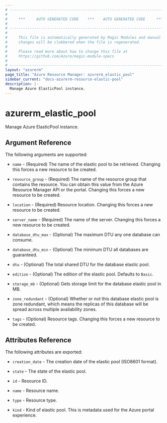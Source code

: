 ```yaml
---
# ----------------------------------------------------------------------------
#
#     ***     AUTO GENERATED CODE    ***    AUTO GENERATED CODE     ***
#
# ----------------------------------------------------------------------------
#
#     This file is automatically generated by Magic Modules and manual
#     changes will be clobbered when the file is regenerated.
#
#     Please read more about how to change this file at
#     https://github.com/Azure/magic-module-specs
#
# ----------------------------------------------------------------------------
layout: "azurerm"
page_title: "Azure Resource Manager: azurerm_elastic_pool"
sidebar_current: "docs-azurerm-resource-elastic-pool"
description: |-
  Manage Azure ElasticPool instance.
---
```


# azurerm_elastic_pool

Manage Azure ElasticPool instance.


## Argument Reference

The following arguments are supported:

* `name` - (Required) The name of the elastic pool to be retrieved. Changing this forces a new resource to be created.

* `resource_group` - (Required) The name of the resource group that contains the resource. You can obtain this value from the Azure Resource Manager API or the portal. Changing this forces a new resource to be created.

* `location` - (Required) Resource location. Changing this forces a new resource to be created.

* `server_name` - (Required) The name of the server. Changing this forces a new resource to be created.

* `database_dtu_max` - (Optional) The maximum DTU any one database can consume.

* `database_dtu_min` - (Optional) The minimum DTU all databases are guaranteed.

* `dtu` - (Optional) The total shared DTU for the database elastic pool.

* `edition` - (Optional) The edition of the elastic pool. Defaults to `Basic`.

* `storage_mb` - (Optional) Gets storage limit for the database elastic pool in MB.

* `zone_redundant` - (Optional) Whether or not this database elastic pool is zone redundant, which means the replicas of this database will be spread across multiple availability zones.

* `tags` - (Optional) Resource tags. Changing this forces a new resource to be created.

## Attributes Reference

The following attributes are exported:

* `creation_date` - The creation date of the elastic pool (ISO8601 format).

* `state` - The state of the elastic pool.

* `id` - Resource ID.

* `name` - Resource name.

* `type` - Resource type.

* `kind` - Kind of elastic pool.  This is metadata used for the Azure portal experience.
